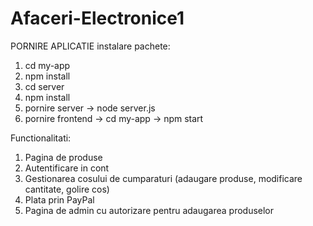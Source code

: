 # Afaceri-Electronice1
PORNIRE APLICATIE
instalare pachete:
1. cd my-app
2. npm install
3. cd server
4. npm install
5. pornire server -> node server.js
6. pornire frontend -> cd my-app -> npm start

Functionalitati:
1. Pagina de produse
2. Autentificare in cont
3. Gestionarea cosului de cumparaturi (adaugare produse, modificare cantitate, golire cos)
4. Plata prin PayPal
5. Pagina de admin cu autorizare pentru adaugarea produselor

   

